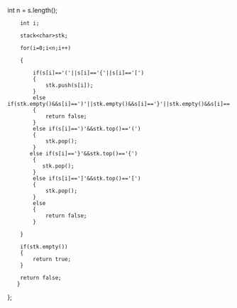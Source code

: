 int n = s.length();

        int i;
        
        stack<char>stk;
       
        for(i=0;i<n;i++)
        
        {
        
            if(s[i]=='('||s[i]=='{'||s[i]=='[')
            {
                stk.push(s[i]);
            }
            else if(stk.empty()&&s[i]==')'||stk.empty()&&s[i]=='}'||stk.empty()&&s[i]==']')
            {
                return false;
            }
            else if(s[i]==')'&&stk.top()=='(')
            {
                stk.pop();
            }
           else if(s[i]=='}'&&stk.top()=='{')
            {
               stk.pop();
            }
            else if(s[i]==']'&&stk.top()=='[')
            {
                stk.pop();
            }
            else
            {
                return false;
            }
        
        }
        
        if(stk.empty())
        {
            return true;
        }
        
        return false;
       }
   };
                         
